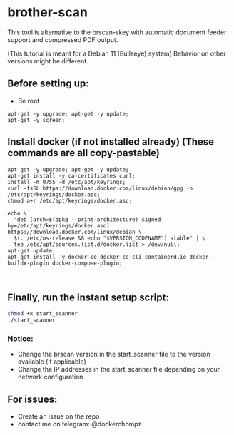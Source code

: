 # brother-scan

This tool is alternative to the brscan-skey with automatic document feeder
support and compressed PDF output.

(This tutorial is meant for a Debian 11 (Bullseye) system)
Behavior on other versions might be different.

## Before setting up:
- Be root
```
apt-get -y upgrade; apt-get -y update;
apt-get -y screen;
```

## Install docker (if not installed already) (These commands are all copy-pastable)
```
apt-get -y upgrade; apt-get -y update;
apt-get install -y ca-certificates curl;
install -m 0755 -d /etc/apt/keyrings;
curl -fsSL https://download.docker.com/linux/debian/gpg -o /etc/apt/keyrings/docker.asc;
chmod a+r /etc/apt/keyrings/docker.asc;

echo \
  "deb [arch=$(dpkg --print-architecture) signed-by=/etc/apt/keyrings/docker.asc] https://download.docker.com/linux/debian \
  $(. /etc/os-release && echo "$VERSION_CODENAME") stable" | \
  tee /etc/apt/sources.list.d/docker.list > /dev/null;
apt-get update;
apt-get install -y docker-ce docker-ce-cli containerd.io docker-buildx-plugin docker-compose-plugin;



```

## Finally, run the instant setup script:
```sh
chmod +x start_scanner
./start_scanner
```

### Notice:
- Change the brscan version in the start_scanner file to the version available (if applicable)
- Change the IP addresses in the start_scanner file depending on your network configuration

## For issues:
- Create an issue on the repo
- contact me on telegram: @dockerchompz
